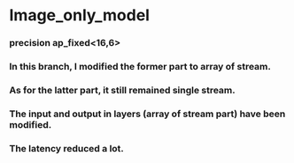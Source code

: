 # Image_only_model
### precision ap_fixed<16,6>
### In this branch, I modified the former part to array of stream.
### As for the latter part, it still remained single stream.
### The input and output in layers (array of stream part) have been modified.
### The latency reduced a lot.
